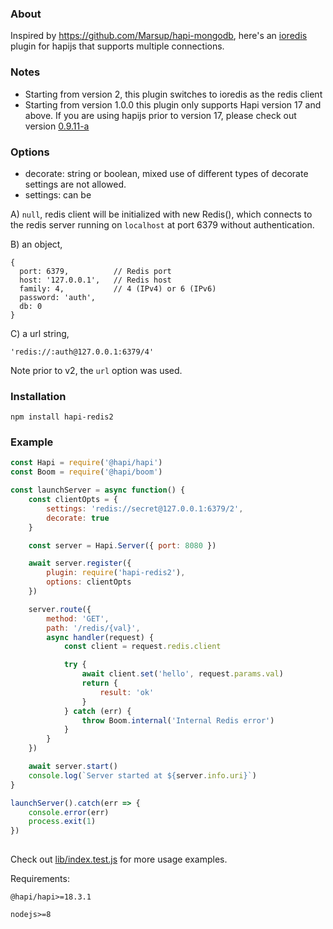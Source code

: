 ### About
Inspired by https://github.com/Marsup/hapi-mongodb, here's an [ioredis](https://github.com/luin/ioredis) plugin for hapijs that supports multiple connections.

### Notes
- Starting from version 2, this plugin switches to ioredis as the redis client
- Starting from version 1.0.0 this plugin only supports Hapi version 17 and above. If you are using hapijs prior to version 17, please check out version [0.9.11-a](https://github.com/midnightcodr/hapi-redis2/tree/0.9.11-a)

### Options
- decorate: string or boolean, mixed use of different types of decorate settings are not allowed.
- settings: can be 

A) `null`, redis client will be initialized with new Redis(), which connects to the redis server running on `localhost` at port 6379 without authentication.

B) an object,
```
{
  port: 6379,          // Redis port
  host: '127.0.0.1',   // Redis host
  family: 4,           // 4 (IPv4) or 6 (IPv6)
  password: 'auth',
  db: 0
}
```

C) a url string, 
```
'redis://:auth@127.0.0.1:6379/4'
```

Note prior to v2, the `url` option was used.

### Installation
```
npm install hapi-redis2
```
### Example

```javascript
const Hapi = require('@hapi/hapi')
const Boom = require('@hapi/boom')

const launchServer = async function() {
    const clientOpts = {
        settings: 'redis://secret@127.0.0.1:6379/2',
        decorate: true
    }

    const server = Hapi.Server({ port: 8080 })

    await server.register({
        plugin: require('hapi-redis2'),
        options: clientOpts
    })

    server.route({
        method: 'GET',
        path: '/redis/{val}',
        async handler(request) {
            const client = request.redis.client

            try {
                await client.set('hello', request.params.val)
                return {
                    result: 'ok'
                }
            } catch (err) {
                throw Boom.internal('Internal Redis error')
            }
        }
    })

    await server.start()
    console.log(`Server started at ${server.info.uri}`)
}

launchServer().catch(err => {
    console.error(err)
    process.exit(1)
})
   
```

Check out [lib/index.test.js](lib/index.test.js) for more usage examples.

Requirements:

    @hapi/hapi>=18.3.1

    nodejs>=8
